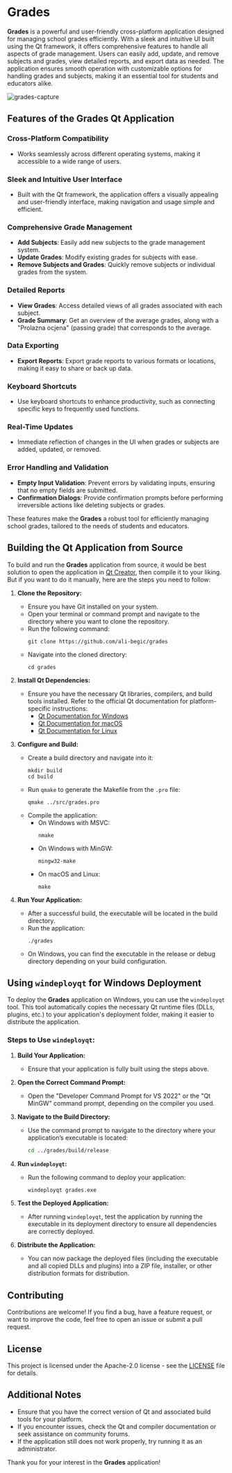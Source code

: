 # Grades

**Grades** is a powerful and user-friendly cross-platform application designed for managing school grades efficiently. With a sleek and intuitive UI built using the Qt framework, it offers comprehensive features to handle all aspects of grade management. Users can easily add, update, and remove subjects and grades, view detailed reports, and export data as needed. The application ensures smooth operation with customizable options for handling grades and subjects, making it an essential tool for students and educators alike.

![grades-capture](https://github.com/user-attachments/assets/910d9ceb-5489-49a1-a1a8-cdfc7555a3aa)

## Features of the Grades Qt Application

### Cross-Platform Compatibility
- Works seamlessly across different operating systems, making it accessible to a wide range of users.

### Sleek and Intuitive User Interface
- Built with the Qt framework, the application offers a visually appealing and user-friendly interface, making navigation and usage simple and efficient.

### Comprehensive Grade Management
- **Add Subjects**: Easily add new subjects to the grade management system.
- **Update Grades**: Modify existing grades for subjects with ease.
- **Remove Subjects and Grades**: Quickly remove subjects or individual grades from the system.

### Detailed Reports
- **View Grades**: Access detailed views of all grades associated with each subject.
- **Grade Summary**: Get an overview of the average grades, along with a "Prolazna ocjena" (passing grade) that corresponds to the average.

### Data Exporting
- **Export Reports**: Export grade reports to various formats or locations, making it easy to share or back up data.

### Keyboard Shortcuts
- Use keyboard shortcuts to enhance productivity, such as connecting specific keys to frequently used functions.

### Real-Time Updates
- Immediate reflection of changes in the UI when grades or subjects are added, updated, or removed.

### Error Handling and Validation
- **Empty Input Validation**: Prevent errors by validating inputs, ensuring that no empty fields are submitted.
- **Confirmation Dialogs**: Provide confirmation prompts before performing irreversible actions like deleting subjects or grades.

These features make the **Grades** a robust tool for efficiently managing school grades, tailored to the needs of students and educators.

## Building the Qt Application from Source

To build and run the **Grades** application from source, it would be best solution to open the application in [Qt Creator](https://www.qt.io/), then compile it to your liking. But if you want to do it manually, here are the steps you need to follow: 

1. **Clone the Repository:**
   - Ensure you have Git installed on your system.
   - Open your terminal or command prompt and navigate to the directory where you want to clone the repository.
   - Run the following command:
     ```
     git clone https://github.com/ali-begic/grades
     ```
   - Navigate into the cloned directory:
     ```
     cd grades
     ```

2. **Install Qt Dependencies:**
   - Ensure you have the necessary Qt libraries, compilers, and build tools installed. Refer to the official Qt documentation for platform-specific instructions:
     - [Qt Documentation for Windows](https://doc.qt.io/qt-6/windows-deployment.html)
     - [Qt Documentation for macOS](https://doc.qt.io/qt-6/macos-deployment.html)
     - [Qt Documentation for Linux](https://doc.qt.io/qt-6/linux-deployment.html)

3. **Configure and Build:**
   - Create a build directory and navigate into it:
     ```
     mkdir build
     cd build
     ```
   - Run `qmake` to generate the Makefile from the `.pro` file:
     ```
     qmake ../src/grades.pro
     ```
   - Compile the application:
      - On Windows with MSVC:
        ```
        nmake
        ```
      - On Windows with MinGW:
        ```
        mingw32-make
        ```
      - On macOS and Linux:
        ```
        make
        ```

4. **Run Your Application:**
   - After a successful build, the executable will be located in the build directory.
   - Run the application:
     ```
     ./grades
     ```
   - On Windows, you can find the executable in the release or debug directory depending on your build configuration.

## Using `windeployqt` for Windows Deployment

To deploy the **Grades** application on Windows, you can use the `windeployqt` tool. This tool automatically copies the necessary Qt runtime files (DLLs, plugins, etc.) to your application's deployment folder, making it easier to distribute the application.

### Steps to Use `windeployqt`:

1. **Build Your Application:**
   - Ensure that your application is fully built using the steps above.

2. **Open the Correct Command Prompt:**
   - Open the "Developer Command Prompt for VS 2022" or the "Qt MinGW" command prompt, depending on the compiler you used.

3. **Navigate to the Build Directory:**
   - Use the command prompt to navigate to the directory where your application’s executable is located:
     ```bash
     cd ../grades/build/release
     ```

4. **Run `windeployqt`:**
   - Run the following command to deploy your application:
     ```bash
     windeployqt grades.exe
     ```

5. **Test the Deployed Application:**
   - After running `windeployqt`, test the application by running the executable in its deployment directory to ensure all dependencies are correctly deployed.

6. **Distribute the Application:**
   - You can now package the deployed files (including the executable and all copied DLLs and plugins) into a ZIP file, installer, or other distribution formats for distribution.

## Contributing

Contributions are welcome! If you find a bug, have a feature request, or want to improve the code, feel free to open an issue or submit a pull request.

## License

This project is licensed under the Apache-2.0 license - see the [LICENSE](LICENSE) file for details.

## Additional Notes

- Ensure that you have the correct version of Qt and associated build tools for your platform.
- If you encounter issues, check the Qt and compiler documentation or seek assistance on community forums.
- If the application still does not work properly, try running it as an administrator.

Thank you for your interest in the **Grades** application!
